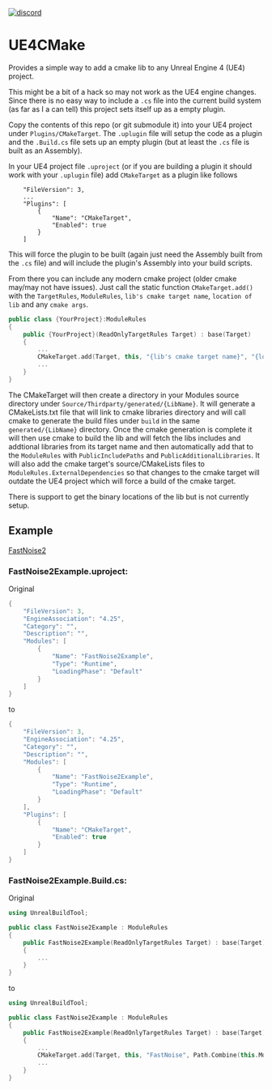 [![discord](https://img.shields.io/discord/495955797872869376.svg?logo=discord "Discord")](https://discord.gg/4AYSjfEByn)

# UE4CMake
Provides a simple way to add a cmake lib to any Unreal Engine 4 (UE4) project. 

This might be a bit of a hack so may not work as the UE4 engine changes. Since there is no easy way to include a `.cs` file into the current build system (as far as I a can tell) this project sets itself up as a empty plugin.

Copy the contents of this repo (or git submodule it) into your UE4 project under `Plugins/CMakeTarget`. The `.uplugin` file will setup the code as a plugin and the `.Build.cs` file sets up an empty plugin (but at least the `.cs` file is built as an Assembly).

In your UE4 project file `.uproject` (or if you are building a plugin it should work with your `.uplugin` file) add `CMakeTarget` as a plugin like follows
```
    "FileVersion": 3,
    ...
    "Plugins": [
		{
			"Name": "CMakeTarget",
			"Enabled": true
		}
	]
```
This will force the plugin to be built (again just need the Assembly built from the `.cs` file) and will include the plugin's Assembly into your build scripts.

From there you can include any modern cmake project (older cmake may/may not have issues). Just call the static function `CMakeTarget.add()` with the `TargetRules`, `ModuleRules`, `lib's cmake target name`, `location of lib` and any `cmake args`.

```c++
public class {YourProject}:ModuleRules
{
    public {YourProject}(ReadOnlyTargetRules Target) : base(Target)
    {
        ...
        CMakeTarget.add(Target, this, "{lib's cmake target name}", "{location to cmake lib source}", "{cmake args}");
        ...
    }
}
```

The CMakeTarget will then create a directory in your Modules source directory under `Source/Thirdparty/generated/{LibName}`. It will generate a CMakeLists.txt file that will link to cmake libraries directory and will call cmake to generate the build files under `build` in the same `generated/{LibName}` directory. Once the cmake generation is complete it will then use cmake to build the lib and will fetch the libs includes and addtional libraries from its target name and then automatically add that to the `ModuleRules` with `PublicIncludePaths` and `PublicAdditionalLibraries`. It will also add the cmake target's source/CMakeLists files to `ModuleRules.ExternalDependencies` so that changes to the cmake target will outdate the UE4 project which will force a build of the cmake target.

There is support to get the binary locations of the lib but is not currently setup.

## Example
[FastNoise2](https://github.com/caseymcc/UE4_FastNoise2)

### FastNoise2Example.uproject:
Original
```c++
{
	"FileVersion": 3,
	"EngineAssociation": "4.25",
	"Category": "",
	"Description": "",
	"Modules": [
		{
			"Name": "FastNoise2Example",
			"Type": "Runtime",
			"LoadingPhase": "Default"
		}
	]
}
```
to
```c++
{
	"FileVersion": 3,
	"EngineAssociation": "4.25",
	"Category": "",
	"Description": "",
	"Modules": [
		{
			"Name": "FastNoise2Example",
			"Type": "Runtime",
			"LoadingPhase": "Default"
		}
	],
	"Plugins": [
		{
			"Name": "CMakeTarget",
			"Enabled": true
		}
	]
}
```

### FastNoise2Example.Build.cs:
Original
```c++
using UnrealBuildTool;

public class FastNoise2Example : ModuleRules
{
	public FastNoise2Example(ReadOnlyTargetRules Target) : base(Target)
	{
        ...
    }
}
```
to
```c++
using UnrealBuildTool;

public class FastNoise2Example : ModuleRules
{
	public FastNoise2Example(ReadOnlyTargetRules Target) : base(Target)
	{
        ...
        CMakeTarget.add(Target, this, "FastNoise", Path.Combine(this.ModuleDirectory, "../Deps/FastNoise2"), "-DFASTNOISE2_NOISETOOL=OFF");
        ...
    }
}
```
